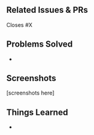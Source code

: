 ## Related Issues & PRs
Closes #X

## Problems Solved
*

## Screenshots
[screenshots here]

## Things Learned
*
